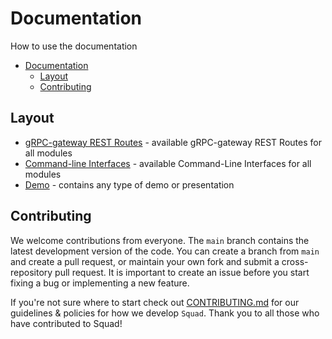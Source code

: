 # Documentation

How to use the documentation

* [Documentation](#documentation)
   * [Layout](#layout)
   * [Contributing](#contributing)

## Layout

* [gRPC-gateway REST Routes](api) - available gRPC-gateway REST Routes for all modules
* [Command-line Interfaces](cli) - available Command-Line Interfaces for all modules
* [Demo](demo) - contains any type of demo or presentation

## Contributing

We welcome contributions from everyone. The `main` branch contains the latest development version of the code. You can create a branch from `main` and create a pull request, or maintain your own fork and submit a cross-repository pull request. It is important to create an issue before you start fixing a bug or implementing a new feature.

If you're not sure where to start check out [CONTRIBUTING.md](../CONTRIBUTING.md) for our guidelines & policies for how we develop `Squad`. Thank you to all those who have contributed to Squad!
